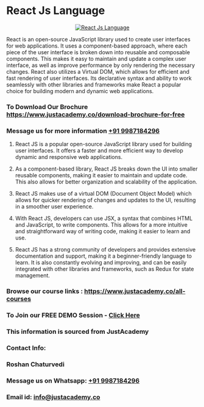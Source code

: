 # React Js Language

<p align="center">
  <a href="https://justacademy.co/course-detail/javascript-training">
    <img src="https://justacademy.co/storage2/course_image/1676636853_course_image.webp" alt="React Js Language">
  </a>
</p>


React is an open-source JavaScript library used to create user interfaces for web applications. It uses a component-based approach, where each piece of the user interface is broken down into reusable and composable components. This makes it easy to maintain and update a complex user interface, as well as improve performance by only rendering the necessary changes. React also utilizes a Virtual DOM, which allows for efficient and fast rendering of user interfaces. Its declarative syntax and ability to work seamlessly with other libraries and frameworks make React a popular choice for building modern and dynamic web applications.
### To Download Our Brochure https://www.justacademy.co/download-brochure-for-free
### Message us for more information [+91 9987184296](https://api.whatsapp.com/send?phone=919987184296)
1) React JS is a popular open-source JavaScript library used for building user interfaces. It offers a faster and more efficient way to develop dynamic and responsive web applications.

2) As a component-based library, React JS breaks down the UI into smaller reusable components, making it easier to maintain and update code. This also allows for better organization and scalability of the application.

3) React JS makes use of a virtual DOM (Document Object Model) which allows for quicker rendering of changes and updates to the UI, resulting in a smoother user experience.

4) With React JS, developers can use JSX, a syntax that combines HTML and JavaScript, to write components. This allows for a more intuitive and straightforward way of writing code, making it easier to learn and use.

5) React JS has a strong community of developers and provides extensive documentation and support, making it a beginner-friendly language to learn. It is also constantly evolving and improving, and can be easily integrated with other libraries and frameworks, such as Redux for state management.

### Browse our course links : https://www.justacademy.co/all-courses 
### To Join our FREE DEMO Session - [Click Here](https://www.justacademy.co/register-for-course-demo)


### This information is sourced from JustAcademy
### Contact Info:
### Roshan Chaturvedi
### Message us on Whatsapp: [+91 9987184296](https://api.whatsapp.com/send?phone=919987184296)
### Email id: [info@justacademy.co](mailto:info@justacademy.co)
                    